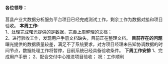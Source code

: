 #### 各位领导：
 莒县产业大数据分析服务平台项目已经完成测试工作，剩余工作为数据对接和项目验收。
 **本周工作:**  
 1、处理完成曙光提供的是数据，完善上周整理的文档；  
 2、进行验收工作，发现用户手册文档缺失，目前正在整理文档。
 **目前存在的问题**
曙光提供的数据质量较差，满足不了系统要求，对方项目经理未告知协调数据的时间节点，数据处理工作将暂停，目前系统已经具备验收条件。
**下周工作安排**
1、完成用户手册；
2、配合交付中心推进项目验收；
祝：工作顺利